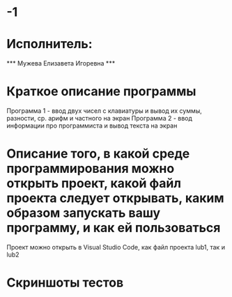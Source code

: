 # -1
# Исполнитель:
***  Мужева Елизавета Игоревна ***
# Краткое описание программы
Программа 1 - ввод двух чисел с клавиатуры и вывод их суммы, разности, ср. арифм и частного на экран
Программа 2 - ввод информации про программиста и вывод текста на экран
# Описание того, в какой среде программирования можно открыть проект, какой файл проекта следует открывать, каким образом запускать вашу программу, и как ей пользоваться
Проект можно открыть в Visual Studio Code, как файл проекта lub1, так и lub2
# Скриншоты тестов
